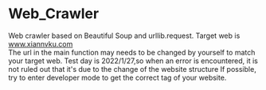 # Web_Crawler
Web crawler based on Beautiful Soup and urllib.request. Target web is www.xiannvku.com  
The url in the main function may needs to be changed by yourself to match your target web. 
Test day is 2022/1/27,so when an error is encountered, it is not ruled out that it's due to the change of the website structure
If possible, try to enter developer mode to get the correct tag of your website.
